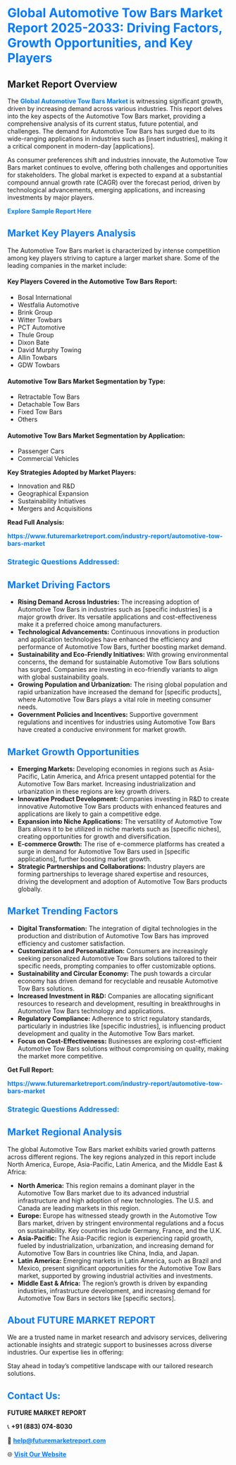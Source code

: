 <h1 style="color: #007BFF;">Global Automotive Tow Bars Market Report 2025-2033: Driving Factors, Growth Opportunities, and Key Players</h1>

<section id="overview">
<h2>Market Report Overview</h2>
<p>The <a href="https://www.futuremarketreport.com/industry-report/automotive-tow-bars-market" style="color: #007BFF; text-decoration: none;"><strong>Global Automotive Tow Bars Market</strong></a> is witnessing significant growth, driven by increasing demand across various industries. This report delves into the key aspects of the Automotive Tow Bars market, providing a comprehensive analysis of its current status, future potential, and challenges. The demand for Automotive Tow Bars has surged due to its wide-ranging applications in industries such as [insert industries], making it a critical component in modern-day [applications].</p>
<p>As consumer preferences shift and industries innovate, the Automotive Tow Bars market continues to evolve, offering both challenges and opportunities for stakeholders. The global market is expected to expand at a substantial compound annual growth rate (CAGR) over the forecast period, driven by technological advancements, emerging applications, and increasing investments by major players.</p>
</section>

<section id="overview">
<p><a href="https://www.futuremarketreport.com/request-sample/reportId=61797" style="color: #007BFF; text-decoration: none;"><strong>Explore Sample Report Here</strong></a></p>
</section>

<section id="key-players">
<h2 style="color: #007BFF;">Market Key Players Analysis</h2>
<p>The Automotive Tow Bars market is characterized by intense competition among key players striving to capture a larger market share. Some of the leading companies in the market include:</p>
<h4>Key Players Covered in the Automotive Tow Bars Report:</h4>
<ul><li>Bosal International</li><li>Westfalia Automotive</li><li>Brink Group</li><li>Witter Towbars</li><li>PCT Automotive</li><li>Thule Group</li><li>Dixon Bate</li><li>David Murphy Towing</li><li>Allin Towbars</li><li>GDW Towbars</li></ul>
<h4>Automotive Tow Bars Market Segmentation by Type:</h4>
<ul><li>Retractable Tow Bars</li><li>Detachable Tow Bars</li><li>Fixed Tow Bars</li><li>Others</li></ul>

<h4>Automotive Tow Bars Market Segmentation by Application:</h4>
<ul><li>Passenger Cars</li><li>Commercial Vehicles</li></ul>
<p><strong>Key Strategies Adopted by Market Players:</strong></p>
<ul>
<li>Innovation and R&D</li>
<li>Geographical Expansion</li>
<li>Sustainability Initiatives</li>
<li>Mergers and Acquisitions</li>
</ul>
</section>

<section>
<p><strong>Read Full Analysis: </strong></p><a href="https://www.futuremarketreport.com/industry-report/automotive-tow-bars-market" style="color: #007BFF; text-decoration: none;"><strong>https://www.futuremarketreport.com/industry-report/automotive-tow-bars-market</strong></a>
<h3 style="color: #007BFF;">Strategic Questions Addressed:</h3>
</section>

<section id="driving-factors">
<h2 style="color: #007BFF;">Market Driving Factors</h2>
<ul>
<li><strong>Rising Demand Across Industries:</strong> The increasing adoption of Automotive Tow Bars in industries such as [specific industries] is a major growth driver. Its versatile applications and cost-effectiveness make it a preferred choice among manufacturers.</li>
<li><strong>Technological Advancements:</strong> Continuous innovations in production and application technologies have enhanced the efficiency and performance of Automotive Tow Bars, further boosting market demand.</li>
<li><strong>Sustainability and Eco-Friendly Initiatives:</strong> With growing environmental concerns, the demand for sustainable Automotive Tow Bars solutions has surged. Companies are investing in eco-friendly variants to align with global sustainability goals.</li>
<li><strong>Growing Population and Urbanization:</strong> The rising global population and rapid urbanization have increased the demand for [specific products], where Automotive Tow Bars plays a vital role in meeting consumer needs.</li>
<li><strong>Government Policies and Incentives:</strong> Supportive government regulations and incentives for industries using Automotive Tow Bars have created a conducive environment for market growth.</li>
</ul>
</section>

<section id="growth-opportunities">
<h2 style="color: #007BFF;">Market Growth Opportunities</h2>
<ul>
<li><strong>Emerging Markets:</strong> Developing economies in regions such as Asia-Pacific, Latin America, and Africa present untapped potential for the Automotive Tow Bars market. Increasing industrialization and urbanization in these regions are key growth drivers.</li>
<li><strong>Innovative Product Development:</strong> Companies investing in R&D to create innovative Automotive Tow Bars products with enhanced features and applications are likely to gain a competitive edge.</li>
<li><strong>Expansion into Niche Applications:</strong> The versatility of Automotive Tow Bars allows it to be utilized in niche markets such as [specific niches], creating opportunities for growth and diversification.</li>
<li><strong>E-commerce Growth:</strong> The rise of e-commerce platforms has created a surge in demand for Automotive Tow Bars used in [specific applications], further boosting market growth.</li>
<li><strong>Strategic Partnerships and Collaborations:</strong> Industry players are forming partnerships to leverage shared expertise and resources, driving the development and adoption of Automotive Tow Bars products globally.</li>
</ul>
</section>

<section id="trending-factors">
<h2 style="color: #007BFF;">Market Trending Factors</h2>
<ul>
<li><strong>Digital Transformation:</strong> The integration of digital technologies in the production and distribution of Automotive Tow Bars has improved efficiency and customer satisfaction.</li>
<li><strong>Customization and Personalization:</strong> Consumers are increasingly seeking personalized Automotive Tow Bars solutions tailored to their specific needs, prompting companies to offer customizable options.</li>
<li><strong>Sustainability and Circular Economy:</strong> The push towards a circular economy has driven demand for recyclable and reusable Automotive Tow Bars solutions.</li>
<li><strong>Increased Investment in R&D:</strong> Companies are allocating significant resources to research and development, resulting in breakthroughs in Automotive Tow Bars technology and applications.</li>
<li><strong>Regulatory Compliance:</strong> Adherence to strict regulatory standards, particularly in industries like [specific industries], is influencing product development and quality in the Automotive Tow Bars market.</li>
<li><strong>Focus on Cost-Effectiveness:</strong> Businesses are exploring cost-efficient Automotive Tow Bars solutions without compromising on quality, making the market more competitive.</li>
</ul>
</section>

<section>
<p><strong>Get Full Report: </strong></p><a href="https://www.futuremarketreport.com/industry-report/automotive-tow-bars-market" style="color: #007BFF; text-decoration: none;"><strong>https://www.futuremarketreport.com/industry-report/automotive-tow-bars-market</strong></a>
<h3 style="color: #007BFF;">Strategic Questions Addressed:</h3>
</section>


<section id="regional-analysis">
<h2 style="color: #007BFF;">Market Regional Analysis</h2>
<p>The global Automotive Tow Bars market exhibits varied growth patterns across different regions. The key regions analyzed in this report include North America, Europe, Asia-Pacific, Latin America, and the Middle East & Africa:</p>
<ul>
<li><strong>North America:</strong> This region remains a dominant player in the Automotive Tow Bars market due to its advanced industrial infrastructure and high adoption of new technologies. The U.S. and Canada are leading markets in this region.</li>
<li><strong>Europe:</strong> Europe has witnessed steady growth in the Automotive Tow Bars market, driven by stringent environmental regulations and a focus on sustainability. Key countries include Germany, France, and the U.K.</li>
<li><strong>Asia-Pacific:</strong> The Asia-Pacific region is experiencing rapid growth, fueled by industrialization, urbanization, and increasing demand for Automotive Tow Bars in countries like China, India, and Japan.</li>
<li><strong>Latin America:</strong> Emerging markets in Latin America, such as Brazil and Mexico, present significant opportunities for the Automotive Tow Bars market, supported by growing industrial activities and investments.</li>
<li><strong>Middle East & Africa:</strong> The region’s growth is driven by expanding industries, infrastructure development, and increasing demand for Automotive Tow Bars in sectors like [specific sectors].</li>
</ul>
</section>

<footer>
<h2 style="color: #007BFF;">About FUTURE MARKET REPORT</h2>
<p>We are a trusted name in market research and advisory services, delivering actionable insights and strategic support to businesses across diverse industries. Our expertise lies in offering:</p>

<p>Stay ahead in today’s competitive landscape with our tailored research solutions.</p>

<h2 style="color: #007BFF;">Contact Us:</h2>
<p><strong>FUTURE MARKET REPORT</strong></p>
<p>📞 <strong>+91 (883) 074-8030</strong></p>
<p>📧 <strong><a href="mailto:help@futuremarketreport.com" style="color: #007BFF;">help@futuremarketreport.com</a></strong></p>
<p>🌐 <strong><a href="https://www.futuremarketreport.com/" style="color: #007BFF;">Visit Our Website</a></strong></p>
</footer>